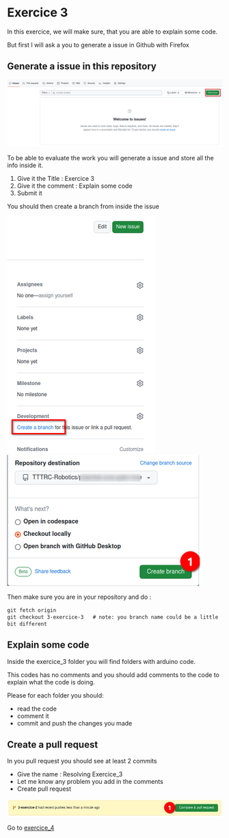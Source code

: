 # Exercice 3

In this exercice, we will make sure, that you are able to explain some code.

But first I will ask a you to generate a issue in Github with Firefox

## Generate a issue in this repository

![Generate Issue](../exercice_1/img/1-create-issue.png)

To be able to evaluate the work you will generate a issue and store all the info inside it.

1. Give it the Title : Exercice 3
1. Give it the comment : Explain some code
1. Submit it

You should then create a branch from inside the issue

![Create a Branch](../exercice_2/img/4-create-branch.png)
![Create a Branch](../exercice_2/img/5-create-branch.png)

Then make sure you are in your repository and do :
```
git fetch origin
git checkout 3-exercice-3   # note: you branch name could be a little bit different
```

## Explain some code

Inside the exercice_3 folder you will find folders with arduino code.

This codes has no comments and you should add comments to the code to explain what the code is doing.

Please for each folder you should:
- read the code
- comment it
- commit and push the changes you made

## Create a pull request

In you pull request you should see at least 2 commits

- Give the name : Resolving Exercice_3
- Let me know any problem you add in the comments
- Create pull request 

![Create Pull Request](../exercice_2/img/3-create-pr.png)

Go to [exercice_4](../exercice_4)